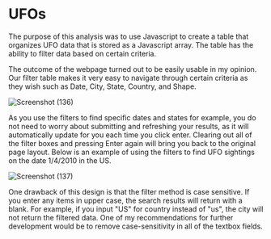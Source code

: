 # UFOs

The purpose of this analysis was to use Javascript to create a table that organizes UFO data that is stored as a Javascript array. The table has the ability to filter data based on certain criteria.

The outcome of the webpage turned out to be easily usable in my opinion. Our filter table makes it very easy to navigate through certain criteria as they wish such as Date, City, State, Country, and Shape.

![Screenshot (136)](https://user-images.githubusercontent.com/114521887/210613664-d605e30a-e7fb-43a9-9f24-079d280a19ce.png)

As you use the filters to find specific dates and states for example, you do not need to worry about submitting and refreshing your results, as it will automatically update for you each time you click enter. Clearing out all of the filter boxes and pressing Enter again will bring you back to the original page layout. Below is an example of using the filters to find UFO sightings on the date 1/4/2010 in the US.

![Screenshot (137)](https://user-images.githubusercontent.com/114521887/210614546-70f209e2-c47b-418e-88ee-a99c8c7c97f3.png)

One drawback of this design is that the filter method is case sensitive. If you enter any items in upper case, the search results will return with a blank. For example, if you input "US" for country instead of "us", the city will not return the filtered data. One of my recommendations for further development would be to remove case-sensitivity in all of the textbox fields.
